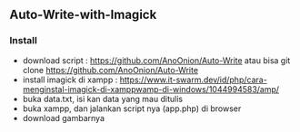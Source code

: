## Auto-Write-with-Imagick

### Install
- download script : https://github.com/AnoOnion/Auto-Write atau bisa git clone https://github.com/AnoOnion/Auto-Write
- install imagick di xampp : https://www.it-swarm.dev/id/php/cara-menginstal-imagick-di-xamppwamp-di-windows/1044994583/amp/
- buka data.txt, isi kan data yang mau ditulis
- buka xampp, dan jalankan script nya (app.php) di browser
- download gambarnya
